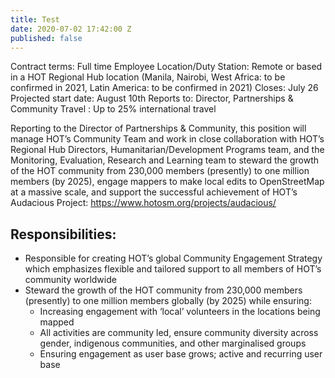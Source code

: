```yaml
---
title: Test
date: 2020-07-02 17:42:00 Z
published: false
---
```


Contract terms: Full time Employee
Location/Duty Station: Remote or based in a HOT Regional Hub location (Manila, Nairobi, West Africa: to be confirmed in 2021, Latin America: to be confirmed in 2021)
Closes: July 26
Projected start date: August 10th
Reports to: Director, Partnerships & Community
Travel : Up to 25% international travel

Reporting to the Director of Partnerships & Community, this position will manage HOT’s Community Team and work in close collaboration with HOT’s Regional Hub Directors, Humanitarian/Development Programs team, and the Monitoring, Evaluation, Research and Learning team to steward the growth of the HOT community from 230,000 members (presently) to one million members (by 2025), engage mappers to make local edits to OpenStreetMap at a massive scale, and support the successful achievement of HOT’s Audacious Project: https://www.hotosm.org/projects/audacious/

## Responsibilities: 

* Responsible for creating HOT’s global Community Engagement Strategy which emphasizes flexible and tailored support to all members of HOT’s community worldwide
* Steward the growth of the HOT community from 230,000 members (presently) to one million members globally (by 2025) while ensuring:
   *  Increasing engagement with ‘local’ volunteers in the locations being mapped
   *  All activities are community led, ensure community diversity across gender, indigenous communities, and other marginalised groups
   *  Ensuring engagement as user base grows; active and recurring user base
